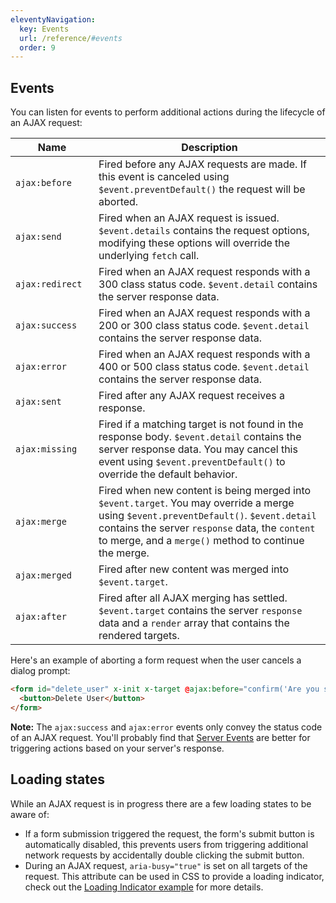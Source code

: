 ```yaml
---
eleventyNavigation:
  key: Events
  url: /reference/#events
  order: 9
---
```


## Events

You can listen for events to perform additional actions during the lifecycle of an AJAX request:

<div class="table">
<table>
  <thead>
    <th scope="col" width="117">Name</th>
    <th scope="col">Description</th>
  </thead>
  <tbody>
  <tr>
    <td><code>ajax:before</code></td>
    <td>Fired before any AJAX requests are made. If this event is canceled using <code>$event.preventDefault()</code> the request will be aborted.</td>
  </tr>
  <tr>
    <td><code>ajax:send</code></td>
    <td>Fired when an AJAX request is issued. <code>$event.details</code> contains the request options, modifying these options will override the underlying <code>fetch</code> call.</td>
  </tr>
    <tr>
    <td><code>ajax:redirect</code></td>
    <td>Fired when an AJAX request responds with a 300 class status code. <code>$event.detail</code> contains the server response data.</td>
  </tr>
  <tr>
    <td><code>ajax:success</code></td>
    <td>Fired when an AJAX request responds with a 200 or 300 class status code. <code>$event.detail</code> contains the server response data.</td>
  </tr>
  <tr>
    <td><code>ajax:error</code></td>
    <td>Fired when an AJAX request responds with a 400 or 500 class status code. <code>$event.detail</code> contains the server response data.</td>
  </tr>
  <tr>
    <td><code>ajax:sent</code></td>
    <td>Fired after any AJAX request receives a response.</td>
  </tr>
  <tr>
    <td><code>ajax:missing</code></td>
    <td>Fired if a matching target is not found in the response body. <code>$event.detail</code> contains the server response data. You may cancel this event using <code>$event.preventDefault()</code> to override the default behavior.</td>
  </tr>
  <tr>
    <td><code>ajax:merge</code></td>
    <td>Fired when new content is being merged into <code>$event.target</code>. You may override a merge using <code>$event.preventDefault()</code>. <code>$event.detail</code> contains the server <code>response</code> data, the <code>content</code> to merge, and a <code>merge()</code> method to continue the merge.</td>
  </tr>
  <tr>
    <td><code>ajax:merged</code></td>
    <td>Fired after new content was merged into <code>$event.target</code>.</td>
  </tr>
  <tr>
    <td><code>ajax:after</code></td>
    <td>Fired after all AJAX merging has settled. <code>$event.target</code> contains the server <code>response</code> data and a <code>render</code> array that contains the rendered targets.</td>
  </tr>
  </tbody>
</table>
</div>

Here's an example of aborting a form request when the user cancels a dialog prompt:

```html
<form id="delete_user" x-init x-target @ajax:before="confirm('Are you sure?') || $event.preventDefault()">
  <button>Delete User</button>
</form>
```

**Note:** The `ajax:success` and `ajax:error` events only convey the status code of an AJAX request. You'll probably find that [Server Events](/examples/server-events/) are better for triggering actions based on your server's response.

## Loading states

While an AJAX request is in progress there are a few loading states to be aware of:

  * If a form submission triggered the request, the form's submit button is automatically disabled, this prevents users from triggering additional network requests by accidentally double clicking the submit button.
  * During an AJAX request, `aria-busy="true"` is set on all targets of the request. This attribute can be used in CSS to provide a loading indicator, check out the [Loading Indicator example](/examples/loading) for more details.
